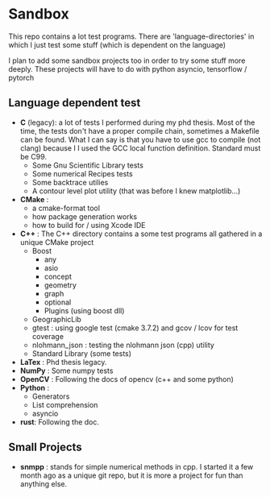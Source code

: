 # Sandbox

This repo contains a lot test programs. There are 'language-directories' in
which I just test some stuff (which is dependent on the language)

I plan to add some sandbox projects too in order to try some stuff more deeply.
These projects will have to do with python asyncio, tensorflow / pytorch

## Language dependent test
* **C** (legacy): a lot of tests I performed during my phd thesis. Most of the
time, the tests don't have a proper compile chain, sometimes a Makefile can be
found. What I can say is that you have to use gcc to compile (not clang)
because I I used the GCC local function definition. Standard must be C99.
  - Some Gnu Scientific Library tests
  - Some numerical Recipes tests
  - Some backtrace utilies
  - A contour level plot utility (that was before I knew matplotlib...)
* **CMake** :
  - a cmake-format tool
  - how package generation works
  - how to build for / using Xcode IDE
* **C++** : The C++ directory contains a some test programs all gathered in a
unique CMake project
  - Boost
    - any
    - asio
    - concept
    - geometry
    - graph
    - optional
    - Plugins (using boost dll)
  - GeographicLib
  - gtest : using google test (cmake 3.7.2) and gcov / lcov for test coverage
  - nlohmann_json : testing the nlohmann json (cpp) utility
  - Standard Library (some tests)
* **LaTex** : Phd thesis legacy.
* **NumPy** : Some numpy tests
* **OpenCV** : Following the docs of opencv (c++ and some python)
* **Python** :
  - Generators
  - List comprehension
  - asyncio
* **rust**: Following the doc.

## Small Projects
- **snmpp** : stands for simple numerical methods in cpp. I started it a few
  month ago as a unique git repo, but it is more a project for fun than
  anything else.
